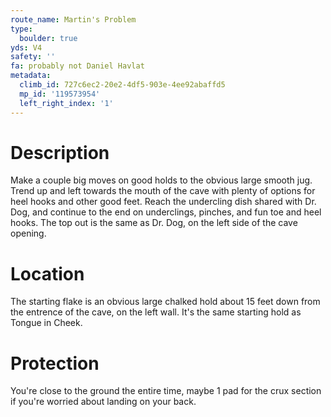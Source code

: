 ```yaml
---
route_name: Martin's Problem
type:
  boulder: true
yds: V4
safety: ''
fa: probably not Daniel Havlat
metadata:
  climb_id: 727c6ec2-20e2-4df5-903e-4ee92abaffd5
  mp_id: '119573954'
  left_right_index: '1'
---
```

# Description
Make a couple big moves on good holds to the obvious large smooth jug. Trend up and left towards the mouth of the cave with plenty of options for heel hooks and other good feet. Reach the undercling dish shared with Dr. Dog, and continue to the end on underclings, pinches, and fun toe and heel hooks. The top out is the same as Dr. Dog, on the left side of the cave opening.

# Location
The starting flake is an obvious large chalked hold about 15 feet down from the entrence of the cave, on the left wall. It's the same starting hold as Tongue in Cheek.

# Protection
You're close to the ground the entire time, maybe 1 pad for the crux section if you're worried about landing on your back.
